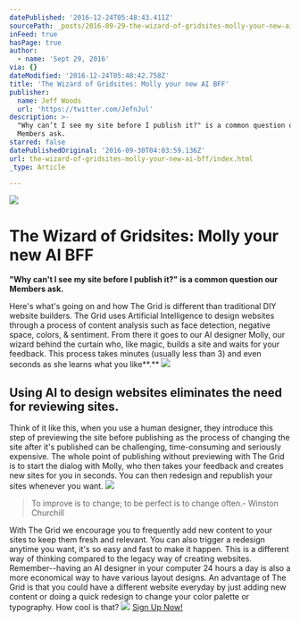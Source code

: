 ```yaml
---
datePublished: '2016-12-24T05:48:43.411Z'
sourcePath: _posts/2016-09-29-the-wizard-of-gridsites-molly-your-new-ai-bff.md
inFeed: true
hasPage: true
author:
  - name: 'Sept 29, 2016'
via: {}
dateModified: '2016-12-24T05:48:42.758Z'
title: 'The Wizard of Gridsites: Molly your new AI BFF'
publisher:
  name: Jeff Woods
  url: 'https://twitter.com/JefnJul'
description: >-
  "Why can’t I see my site before I publish it?" is a common question our
  Members ask.
starred: false
datePublishedOriginal: '2016-09-30T04:03:59.136Z'
url: the-wizard-of-gridsites-molly-your-new-ai-bff/index.html
_type: Article

---
```

![](https://the-grid-user-content.s3-us-west-2.amazonaws.com/114dd154-9bf3-4bce-9458-21cf90f634e9.jpg)

# The Wizard of Gridsites: Molly your new AI BFF

**"Why can't I see my site before I publish it?" is a common question our Members ask.**

Here's what's going on and how The Grid is different than traditional DIY website builders. The Grid uses Artificial Intelligence to design websites through a process of content analysis such as face detection, negative space, colors, & sentiment. From there it goes to our AI designer Molly, our wizard behind the curtain who, like magic, builds a site and waits for your feedback. This process takes minutes (usually less than 3) and even seconds as she learns what you like**.**
![](https://the-grid-user-content.s3-us-west-2.amazonaws.com/1b5e9fdc-512c-4953-996c-467128091741.png)

## Using AI to design websites eliminates the need for reviewing sites.

Think of it like this, when you use a human designer, they introduce this step of previewing the site before publishing as the process of changing the site after it's published can be challenging, time-consuming and seriously expensive. The whole point of publishing without previewing with The Grid is to start the dialog with Molly, who then takes your feedback and creates new sites for you in seconds. You can then redesign and republish your sites whenever you want.
![](https://the-grid-user-content.s3-us-west-2.amazonaws.com/3435a437-4898-4081-a9cf-b3767f34276a.png)

> To improve is to change; to be perfect is to change often.- Winston Churchill

With The Grid we encourage you to frequently add new content to your sites to keep them fresh and relevant. You can also trigger a redesign anytime you want, it's so easy and fast to make it happen. This is a different way of thinking compared to the legacy way of creating websites. Remember--having an AI designer in your computer 24 hours a day is also a more economical way to have various layout designs. An advantage of The Grid is that you could have a different website everyday by just adding new content or doing a quick redesign to change your color palette or typography. How cool is that?
![](https://the-grid-user-content.s3-us-west-2.amazonaws.com/04537709-bc38-4e7c-8be9-585d559a4f3d.png)
[Sign Up Now!][0]

[0]: https://plans.thegrid.io/pro/